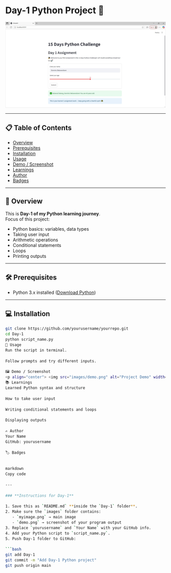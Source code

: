 # Day-1 Python Project 🐍

<p align="center">
  <img src="images/Day 1 Screenshot.png.JPG" alt="Day-1 Project" width="1400"/>
</p>

---

## 📋 Table of Contents
- [Overview](#-overview)
- [Prerequisites](#-prerequisites)
- [Installation](#-installation)
- [Usage](#-usage)
- [Demo / Screenshot](#-demo--screenshot)
- [Learnings](#-learnings)
- [Author](#-author)
- [Badges](#-badges)

---

## 🚀 Overview
This is **Day-1 of my Python learning journey**.  
Focus of this project:  

- Python basics: variables, data types
- Taking user input
- Arithmetic operations
- Conditional statements
- Loops
- Printing outputs

---

## 🛠️ Prerequisites
- Python 3.x installed ([Download Python](https://www.python.org/downloads/))

---

## 💻 Installation
```bash
git clone https://github.com/yourusername/yourrepo.git
cd Day-1
python script_name.py
🎯 Usage
Run the script in terminal.

Follow prompts and try different inputs.

🖼️ Demo / Screenshot
<p align="center"> <img src="images/demo.png" alt="Project Demo" width="600"/> </p>
📚 Learnings
Learned Python syntax and structure

How to take user input

Writing conditional statements and loops

Displaying outputs

✍️ Author
Your Name
GitHub: yourusername

🏷️ Badges


markdown
Copy code

---

### **Instructions for Day-1**

1. Save this as `README.md` **inside the `Day-1` folder**.  
2. Make sure the `images` folder contains:
   - `myimage.png` → main image
   - `demo.png` → screenshot of your program output  
3. Replace `yourusername` and `Your Name` with your GitHub info.  
4. Add your Python script to `script_name.py`.  
5. Push Day-1 folder to GitHub:

```bash
git add Day-1
git commit -m "Add Day-1 Python project"
git push origin main
